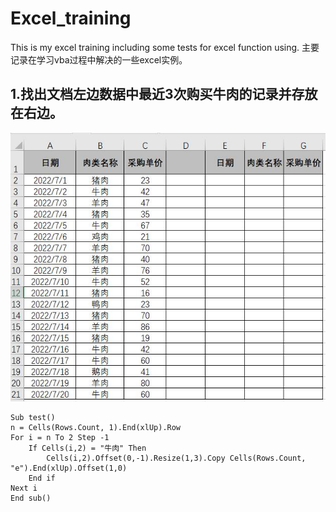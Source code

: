 # Excel_training
This is my excel training including some tests for excel function using.
主要记录在学习vba过程中解决的一些excel实例。

## 1.找出文档左边数据中最近3次购买牛肉的记录并存放在右边。
![image](https://github.com/AuTuMnnn458/excel_training/blob/main/QQ%E6%88%AA%E5%9B%BE20220814161218.jpg)
```
Sub test()
n = Cells(Rows.Count, 1).End(xlUp).Row
For i = n To 2 Step -1
    If Cells(i,2) = "牛肉" Then
        Cells(i,2).Offset(0,-1).Resize(1,3).Copy Cells(Rows.Count, "e").End(xlUp).Offset(1,0)
    End if
Next i
End sub()
```
